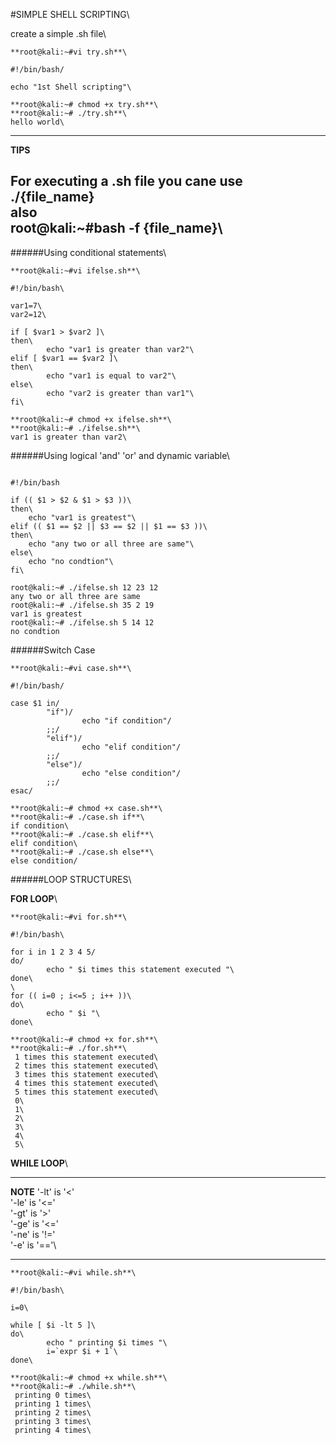 #SIMPLE SHELL SCRIPTING\

create a simple .sh file\

```
**root@kali:~#vi try.sh**\

#!/bin/bash/

echo "1st Shell scripting"\

**root@kali:~# chmod +x try.sh**\
**root@kali:~# ./try.sh**\
hello world\
```
---
**TIPS**

For executing a .sh file you cane use ./{file_name}\
also\
root@kali:~#bash -f {file_name}\
---

######Using conditional statements\

```
**root@kali:~#vi ifelse.sh**\

#!/bin/bash\

var1=7\
var2=12\

if [ $var1 > $var2 ]\
then\
        echo "var1 is greater than var2"\
elif [ $var1 == $var2 ]\
then\
        echo "var1 is equal to var2"\
else\
        echo "var2 is greater than var1"\
fi\

**root@kali:~# chmod +x ifelse.sh**\
**root@kali:~# ./ifelse.sh**\
var1 is greater than var2\

```
######Using logical 'and' 'or' and dynamic variable\

```

#!/bin/bash

if (( $1 > $2 & $1 > $3 ))\
then\
	echo "var1 is greatest"\
elif (( $1 == $2 || $3 == $2 || $1 == $3 ))\
then\
	echo "any two or all three are same"\
else\
	echo "no condtion"\
fi\

root@kali:~# ./ifelse.sh 12 23 12
any two or all three are same
root@kali:~# ./ifelse.sh 35 2 19
var1 is greatest
root@kali:~# ./ifelse.sh 5 14 12
no condtion

```
######Switch Case

```
**root@kali:~#vi case.sh**\

#!/bin/bash/

case $1 in/
        "if")/
                echo "if condition"/
        ;;/
        "elif")/
                echo "elif condition"/
        ;;/
        "else")/
                echo "else condition"/
        ;;/
esac/

**root@kali:~# chmod +x case.sh**\
**root@kali:~# ./case.sh if**\
if condition\
**root@kali:~# ./case.sh elif**\
elif condition\
**root@kali:~# ./case.sh else**\
else condition/

```

######LOOP STRUCTURES\

**FOR LOOP**\

```
**root@kali:~#vi for.sh**\

#!/bin/bash\

for i in 1 2 3 4 5/
do/
        echo " $i times this statement executed "\
done\
\
for (( i=0 ; i<=5 ; i++ ))\
do\
        echo " $i "\
done\

**root@kali:~# chmod +x for.sh**\
**root@kali:~# ./for.sh**\
 1 times this statement executed\
 2 times this statement executed\
 3 times this statement executed\
 4 times this statement executed\
 5 times this statement executed\
 0\
 1\
 2\
 3\
 4\
 5\

 ```
**WHILE LOOP**\

---
**NOTE**
'-lt' is '<'\
'-le' is '<='\
'-gt' is '>'\
'-ge' is '<='\
'-ne' is '!='\
'-e'  is '=='\

---

```
**root@kali:~#vi while.sh**\

#!/bin/bash\

i=0\

while [ $i -lt 5 ]\
do\
        echo " printing $i times "\
        i=`expr $i + 1`\
done\

**root@kali:~# chmod +x while.sh**\
**root@kali:~# ./while.sh**\
 printing 0 times\
 printing 1 times\
 printing 2 times\
 printing 3 times\
 printing 4 times\

 ```

